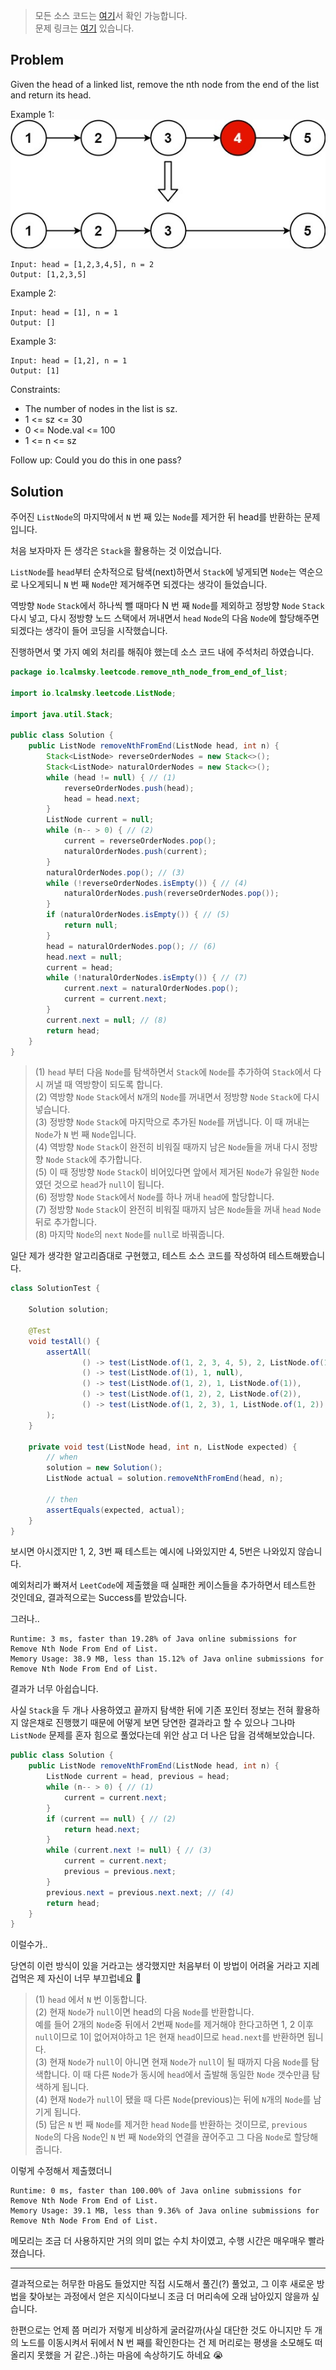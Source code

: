 > 모든 소스 코드는 [여기](https://github.com/lcalmsky/leetcode)서 확인 가능합니다.  
> 문제 링크는 [여기](https://leetcode.com/problems/remove-nth-node-from-end-of-list/) 있습니다.

## Problem
Given the head of a linked list, remove the nth node from the end of the list and return its head.

Example 1:
![](https://raw.githubusercontent.com/lcalmsky/leetcode/master/src/main/java/io/lcalmsky/leetcode/remove_nth_node_from_end_of_list/remove_ex1.jpeg)
```text
Input: head = [1,2,3,4,5], n = 2
Output: [1,2,3,5]
```

Example 2:
```text
Input: head = [1], n = 1
Output: []
```

Example 3:
```text
Input: head = [1,2], n = 1
Output: [1]
```

Constraints:
* The number of nodes in the list is sz.
* 1 <= sz <= 30
* 0 <= Node.val <= 100
* 1 <= n <= sz

Follow up: Could you do this in one pass?

## Solution

주어진 `ListNode`의 마지막에서 `N` 번 째 있는 `Node`를 제거한 뒤 head를 반환하는 문제입니다.

처음 보자마자 든 생각은 `Stack`을 활용하는 것 이었습니다.

`ListNode`를 `head`부터 순차적으로 탐색(next)하면서 `Stack`에 넣게되면 `Node`는 역순으로 나오게되니 `N` 번 째 `Node`만 제거해주면 되겠다는 생각이 들었습니다.

역방향 `Node` `Stack`에서 하나씩 뺄 때마다 N 번 째 `Node`를 제외하고 정방향 `Node` `Stack` 다시 넣고, 다시 정방향 노드 스택에서 꺼내면서 `head` `Node`의 다음 `Node`에 할당해주면 되겠다는 생각이 들어 코딩을 시작했습니다.

진행하면서 몇 가지 예외 처리를 해줘야 했는데 소스 코드 내에 주석처리 하였습니다.

```java
package io.lcalmsky.leetcode.remove_nth_node_from_end_of_list;

import io.lcalmsky.leetcode.ListNode;

import java.util.Stack;

public class Solution {
    public ListNode removeNthFromEnd(ListNode head, int n) {
        Stack<ListNode> reverseOrderNodes = new Stack<>();
        Stack<ListNode> naturalOrderNodes = new Stack<>();
        while (head != null) { // (1)
            reverseOrderNodes.push(head);
            head = head.next;
        }
        ListNode current = null;
        while (n-- > 0) { // (2)
            current = reverseOrderNodes.pop();
            naturalOrderNodes.push(current);
        }
        naturalOrderNodes.pop(); // (3)
        while (!reverseOrderNodes.isEmpty()) { // (4)
            naturalOrderNodes.push(reverseOrderNodes.pop());
        }
        if (naturalOrderNodes.isEmpty()) { // (5)
            return null;
        }
        head = naturalOrderNodes.pop(); // (6)
        head.next = null;
        current = head;
        while (!naturalOrderNodes.isEmpty()) { // (7)
            current.next = naturalOrderNodes.pop();
            current = current.next;
        }
        current.next = null; // (8)
        return head;
    }
}
```

> (1) `head` 부터 다음 `Node`를 탐색하면서 `Stack`에 `Node`를 추가하여 `Stack`에서 다시 꺼낼 때 역방향이 되도록 합니다.   
> (2) 역방향 `Node` `Stack`에서 `N`개의 `Node`를 꺼내면서 정방향 `Node` `Stack`에 다시 넣습니다.  
> (3) 정방향 `Node` `Stack`에 마지막으로 추가된 `Node`를 꺼냅니다. 이 때 꺼내는 `Node`가 `N` 번 째 `Node`입니다.  
> (4) 역방향 `Node` `Stack`이 완전히 비워질 때까지 남은 `Node`들을 꺼내 다시 정방향 `Node` `Stack`에 추가합니다.  
> (5) 이 때 정방향 `Node` `Stack`이 비어있다면 앞에서 제거된 `Node`가 유일한 `Node`였던 것으로 `head`가 `null`이 됩니다.  
> (6) 정방향 `Node` `Stack`에서 `Node`를 하나 꺼내 `head`에 할당합니다.  
> (7) 정방향 `Node` `Stack`이 완전히 비워질 때까지 남은 `Node`들을 꺼내 `head` `Node` 뒤로 추가합니다.  
> (8) 마지막 `Node`의 `next` `Node`를 `null`로 바꿔줍니다.

일단 제가 생각한 알고리즘대로 구현했고, 테스트 소스 코드를 작성하여 테스트해봤습니다.

```java
class SolutionTest {

    Solution solution;

    @Test
    void testAll() {
        assertAll(
                () -> test(ListNode.of(1, 2, 3, 4, 5), 2, ListNode.of(1, 2, 3, 5)),
                () -> test(ListNode.of(1), 1, null),
                () -> test(ListNode.of(1, 2), 1, ListNode.of(1)),
                () -> test(ListNode.of(1, 2), 2, ListNode.of(2)),
                () -> test(ListNode.of(1, 2, 3), 1, ListNode.of(1, 2))
        );
    }

    private void test(ListNode head, int n, ListNode expected) {
        // when
        solution = new Solution();
        ListNode actual = solution.removeNthFromEnd(head, n);

        // then
        assertEquals(expected, actual);
    }
}
```

보시면 아시겠지만 1, 2, 3번 째 테스트는 예시에 나와있지만 4, 5번은 나와있지 않습니다.

예외처리가 빠져서 `LeetCode`에 제출했을 때 실패한 케이스들을 추가하면서 테스트한 것인데요, 결과적으로는 Success를 받았습니다.

그러나..

```text
Runtime: 3 ms, faster than 19.28% of Java online submissions for Remove Nth Node From End of List.
Memory Usage: 38.9 MB, less than 15.12% of Java online submissions for Remove Nth Node From End of List.
```

결과가 너무 아쉽습니다.

사실 `Stack`을 두 개나 사용하였고 끝까지 탐색한 뒤에 기존 포인터 정보는 전혀 활용하지 않은채로 진행했기 때문에 어떻게 보면 당연한 결과라고 할 수 있으나 그나마 `ListNode` 문제를 혼자 힘으로 풀었다는데 위안 삼고 더 나은 답을 검색해보았습니다.

```java
public class Solution {
    public ListNode removeNthFromEnd(ListNode head, int n) {
        ListNode current = head, previous = head;
        while (n-- > 0) { // (1)
            current = current.next;
        }
        if (current == null) { // (2)
            return head.next;
        }
        while (current.next != null) { // (3)
            current = current.next;
            previous = previous.next;
        }
        previous.next = previous.next.next; // (4)
        return head;
    }
}
```

이럴수가..

당연히 이런 방식이 있을 거라고는 생각했지만 처음부터 이 방법이 어려울 거라고 지레 겁먹은 제 자신이 너무 부끄럽네요 🥲

> (1) `head` 에서 `N` 번 이동합니다.    
> (2) 현재 `Node`가 `null`이면 head의 다음 `Node`를 반환합니다.    
> 예를 들어 2개의 `Node`중 뒤에서 2번째 `Node`를 제거해야 한다고하면 1, 2 이후 `null`이므로 1이 없어져야하고 1은 현재 `head`이므로 `head.next`를 반환하면 됩니다.  
> (3) 현재 `Node`가 `null`이 아니면 현재 `Node`가 `null`이 될 때까지 다음 `Node`를 탐색합니다. 이 때 다른 `Node`가 동시에 `head`에서 출발해 동일한 `Node` 갯수만큼 탐색하게 됩니다.    
> (4) 현재 `Node`가 `null`이 됐을 때 다른 `Node`(previous)는 뒤에 `N`개의 `Node`를 남기게 됩니다.  
> (5) 답은 `N` 번 째 `Node`를 제거한 `head` `Node`를 반환하는 것이므로, `previous` `Node`의 다음 `Node`인 `N` 번 째 `Node`와의 연결을 끊어주고 그 다음 `Node`로 할당해 줍니다.

이렇게 수정해서 제출했더니

```text
Runtime: 0 ms, faster than 100.00% of Java online submissions for Remove Nth Node From End of List.
Memory Usage: 39.1 MB, less than 9.36% of Java online submissions for Remove Nth Node From End of List.
```

메모리는 조금 더 사용하지만 거의 의미 없는 수치 차이였고, 수행 시간은 매우매우 빨라졌습니다.

---

결과적으로는 허무한 마음도 들었지만 직접 시도해서 풀긴(?) 풀었고, 그 이후 새로운 방법을 찾아보는 과정에서 얻은 지식이다보니 조금 더 머리속에 오래 남아있지 않을까 싶습니다.

한편으로는 언제 쯤 머리가 저렇게 비상하게 굴러갈까(사실 대단한 것도 아니지만 두 개의 노드를 이동시켜서 뒤에서 N 번 째를 확인한다는 건 제 머리로는 평생을 소모해도 떠올리지 못했을 거 같은..)하는 마음에 속상하기도 하네요 😭

